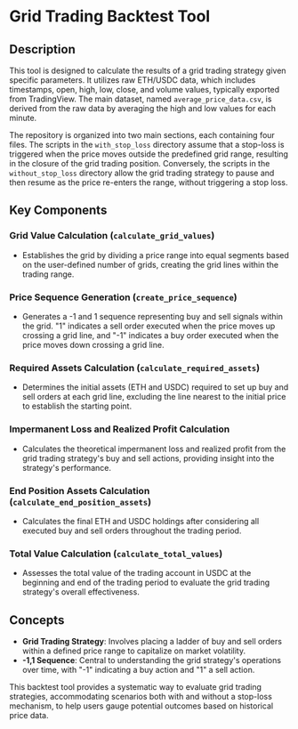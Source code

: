 # Grid Trading Backtest Tool

## Description
This tool is designed to calculate the results of a grid trading strategy given specific parameters. It utilizes raw ETH/USDC data, which includes timestamps, open, high, low, close, and volume values, typically exported from TradingView. The main dataset, named `average_price_data.csv`, is derived from the raw data by averaging the high and low values for each minute.

The repository is organized into two main sections, each containing four files. The scripts in the `with_stop_loss` directory assume that a stop-loss is triggered when the price moves outside the predefined grid range, resulting in the closure of the grid trading position. Conversely, the scripts in the `without_stop_loss` directory allow the grid trading strategy to pause and then resume as the price re-enters the range, without triggering a stop loss.

## Key Components

### Grid Value Calculation (`calculate_grid_values`)
- Establishes the grid by dividing a price range into equal segments based on the user-defined number of grids, creating the grid lines within the trading range.

### Price Sequence Generation (`create_price_sequence`)
- Generates a -1 and 1 sequence representing buy and sell signals within the grid. "1" indicates a sell order executed when the price moves up crossing a grid line, and "-1" indicates a buy order executed when the price moves down crossing a grid line.

### Required Assets Calculation (`calculate_required_assets`)
- Determines the initial assets (ETH and USDC) required to set up buy and sell orders at each grid line, excluding the line nearest to the initial price to establish the starting point.

### Impermanent Loss and Realized Profit Calculation
- Calculates the theoretical impermanent loss and realized profit from the grid trading strategy's buy and sell actions, providing insight into the strategy's performance.

### End Position Assets Calculation (`calculate_end_position_assets`)
- Calculates the final ETH and USDC holdings after considering all executed buy and sell orders throughout the trading period.

### Total Value Calculation (`calculate_total_values`)
- Assesses the total value of the trading account in USDC at the beginning and end of the trading period to evaluate the grid trading strategy's overall effectiveness.

## Concepts

- **Grid Trading Strategy**: Involves placing a ladder of buy and sell orders within a defined price range to capitalize on market volatility.
- **-1,1 Sequence**: Central to understanding the grid strategy's operations over time, with "-1" indicating a buy action and "1" a sell action.

This backtest tool provides a systematic way to evaluate grid trading strategies, accommodating scenarios both with and without a stop-loss mechanism, to help users gauge potential outcomes based on historical price data.
